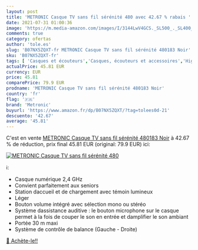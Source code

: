 ```yaml
---
layout: post
title: 'METRONIC Casque TV sans fil sérénité 480 avec 42.67 % rabais '
date: 2021-07-31 01:00:36
image: 'https://m.media-amazon.com/images/I/3144LwV4GCS._SL500_._SL400_.jpg'
comments: true
category: ofertas
author: 'tole.es'
slug: 'B07NX5ZQXT-fr METRONIC Casque TV sans fil sérénité 480183 Noir'
sku: 'B07NX5ZQXT-fr'
tags: [ 'Casques et écouteurs','Casques, écouteurs et accessoires','High-Tech','metronic', ]
actualPrice: 45.81 EUR
currency: EUR
price: 45.81
comparePrice: 79.9 EUR
prodname: 'METRONIC Casque TV sans fil sérénité 480183 Noir'
country: 'fr'
flag: '🇫🇷'
brand: 'Metronic'
buyurl: 'https://www.amazon.fr/dp/B07NX5ZQXT/?tag=tolees0d-21'
descuento: '42.67'
average: '45.81'
---
```


C'est en vente [METRONIC Casque TV sans fil sérénité 480183 Noir](https://www.amazon.fr/dp/B07NX5ZQXT/?tag=tolees0d-21)  à  42.67 % de réduction, prix final  45.81 EUR (original: 79.9 EUR) ici:

[![METRONIC Casque TV sans fil sérénité 480](https://m.media-amazon.com/images/I/3144LwV4GCS._SL500_._SL400_.jpg)](https://www.amazon.fr/dp/B07NX5ZQXT/?tag=tolees0d-21)

ℹ️:

- Casque numérique 2,4 GHz
- Convient parfaitement aux seniors
- Station daccueil et de chargement avec témoin lumineux
- Léger
- Bouton volume intégré avec sélection mono ou stéréo
- Système dassistance auditive : le bouton microphone sur le casque permet à la fois de couper le son en entrée et damplifier le son ambiant
- Portée 30 m maxi
- Système de contrôle de balance (Gauche - Droite)

[🛒 Achète-le!!](https://www.amazon.fr/dp/B07NX5ZQXT/?tag=tolees0d-21)
